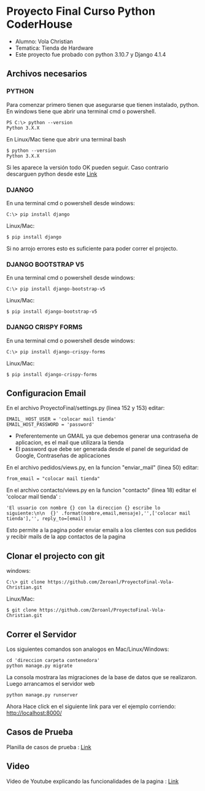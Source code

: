 # Proyecto Final Curso Python CoderHouse
- Alumno: Vola Christian
- Tematica: Tienda de Hardware
- Este proyecto fue probado con python 3.10.7 y Django 4.1.4


## Archivos necesarios


### PYTHON
Para comenzar primero tienen que asegurarse que tienen instalado, python.
En windows tiene que abrir una terminal cmd o powershell.
```
PS C:\> python --version
Python 3.X.X 
```
En Linux/Mac tiene que abrir una terminal bash
```
$ python --version
Python 3.X.X 
```
Si les aparece la versión todo OK pueden seguir. Caso contrario descarguen python desde este [Link](https://www.python.org/downloads/)


### DJANGO
En una terminal cmd o powershell desde windows:
```
C:\> pip install django
```
Linux/Mac:
```
$ pip install django
```
Si no arrojo errores esto es suficiente para poder correr el projecto.


### DJANGO BOOTSTRAP V5
En una terminal cmd o powershell desde windows:
```
C:\> pip install django-bootstrap-v5
```
Linux/Mac:
```
$ pip install django-bootstrap-v5
```


### DJANGO CRISPY FORMS
En una terminal cmd o powershell desde windows:
```
C:\> pip install django-crispy-forms
```
Linux/Mac:
```
$ pip install django-crispy-forms
```


## Configuracion Email
En el archivo ProyectoFinal/settings.py (linea 152 y 153) editar:
```
EMAIL_ HOST_USER = 'colocar mail tienda'
EMAIL_HOST_PASSWORD = 'password'
```
- Preferentemente un GMAIL ya que debemos generar una contraseña de aplicacion, es el mail que utilizara la tienda
- El password que debe ser generada desde el panel de seguridad de Google, Contraseñas de aplicaciones

En el archivo pedidos/views.py, en la funcion  "enviar_mail" (linea 50) editar:
```
from_email = "colocar mail tienda"
```

En el archivo contacto/views.py en la funcion "contacto" (linea 18) editar el 'colocar mail tienda' :
```
'El usuario con nombre {} con la direccion {} escribe lo siguiente:\n\n  {}' .format(nombre,email,mensaje),'',['colocar mail tienda'],'', reply_to=[email] )
```

Esto permite a la pagina poder enviar emails a los clientes con sus pedidos y recibir mails de la app contactos de la pagina

## Clonar el projecto con git
windows:
```
C:\> git clone https://github.com/Zeroanl/ProyectoFinal-Vola-Christian.git
```
Linux/Mac:
```
$ git clone https://github.com/Zeroanl/ProyectoFinal-Vola-Christian.git
```

## Correr el Servidor
Los siguientes comandos son analogos en Mac/Linux/Windows:
```
cd 'direccion carpeta contenedora'
python manage.py migrate
```
La consola mostrara las migraciones de la base de datos que se realizaron.
Luego arrancamos el servidor web
```
python manage.py runserver
```
Ahora Hace click en el siguiente link para ver el ejemplo corriendo: 
[http://localhost:8000/](http://localhost:8000/)


## Casos de Prueba
Planilla de casos de prueba :  [Link](https://docs.google.com/spreadsheets/d/1XySA5ugwOrrtHWxjiakMzrzg_ksIzNjc8GoKzfCa-EE/edit?usp=sharing)


## Video
Video de Youtube explicando las funcionalidades de la pagina : [Link](https://www.youtube.com/watch?v=0Sty0q9RpVk)
